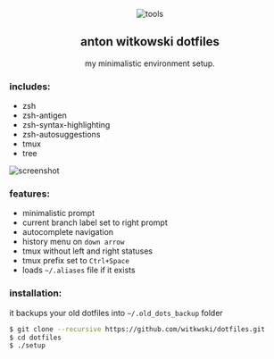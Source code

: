 <p align="center">
  <img src="http://i.imgur.com/JRNn79m.png" alt="tools">
</p>

<h2 align="center">
  <b>anton witkowski dotfiles</b>
</h2>

<p align="center">
  my minimalistic environment setup.
</p>


### includes:
- zsh
- zsh-antigen
- zsh-syntax-highlighting
- zsh-autosuggestions
- tmux
- tree


![screenshot](http://i.imgur.com/6VL5IlK.jpg)


### features:
- minimalistic prompt
- current branch label set to right prompt
- autocomplete navigation
- history menu on `down arrow`
- tmux without left and right statuses
- tmux prefix set to `Ctrl+Space`
- loads `~/.aliases` file if it exists


### installation:

it backups your old dotfiles into `~/.old_dots_backup` folder

```sh
$ git clone --recursive https://github.com/witkwski/dotfiles.git
$ cd dotfiles
$ ./setup

```
